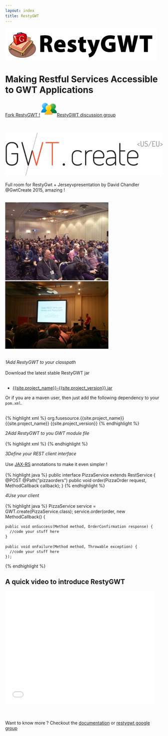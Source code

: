 ```yaml
---
layout: index
title: RestyGWT
---
```


<div class="jumbotron">
	<div class="logo">
      <img src="/images/restygwt-logo.png" alt="RestyGWT logo">
    </div>
  <h1>Making Restful Services Accessible to GWT Applications</h1>
</div>

<div class="major-links">
    <a href="{{site.github_page}}"><i class="fa fa-github"></i><span >Fork RestyGWT !</span></a>
    <a href="http://groups.google.com/group/restygwt"><img src="/images/my-groups-color.png" width="50px"/>RestyGWT discussion group</a>
  </div>
<br/><br/>

<img src="/images/gwt-create-logo.svg"/><br/><br/>
Full room for RestyGwt + Jerseyvpresentation by David Chandler @GwtCreate 2015, amazing !</br><br/>

<img width="330px" src="/images/gwtcreate1.jpg"/><img width="330px" src="/images/gwtcreate2.jpg"/>
</br><br/>

<i class="fa fa-circle number"><span class="number">1</span><span class="text">Add RestyGWT to your classpath</span></i>
<br/><br/>
Download the latest stable RestyGWT jar
<br/><br/>

- [{{site.project_name}}-{{site.project_version}}.jar]({{site.release_base}}/{{site.project_version}}/{{site.project_name}}-{{site.project_version}}.jar)

Or if you are a maven user, then just add the following dependency to your `pom.xml`.
<br/><br/>

{% highlight xml %}
<dependency>
    <groupId>org.fusesource.{{site.project_name}}</groupId>
    <artifactId>{{site.project_name}}</artifactId>
    <version>{{site.project_version}}</version>
</dependency>
{% endhighlight %}

<i class="fa fa-circle number"><span class="number">2</span><span class="text">Add RestyGWT to you GWT module file</span></i>
<br/><br/>
{% highlight xml %}
<inherits name="org.fusesource.restygwt.RestyGWT"/>
{% endhighlight %}

<i class="fa fa-circle number"><span class="number">3</span><span class="text">Define your REST client interface</span></i>
<br/><br/>
Use [JAX-RS](https://jax-rs-spec.java.net/) annotations to make it even simpler !
<br/><br/>
{% highlight java %}
public interface PizzaService extends RestService {
    @POST
    @Path("pizzaorders")
    public void order(PizzaOrder request, 
                      MethodCallback<OrderConfirmation> callback);
}
{% endhighlight %}

<i class="fa fa-circle number"><span class="number">4</span><span class="text">Use your client</span></i>
<br/><br/>
{% highlight java %}
PizzaService service = GWT.create(PizzaService.class);
service.order(order, new MethodCallback<OrderConfirmation>() {
    
    public void onSuccess(Method method, OrderConfirmation response) {
      //code your stuff here
    }
    
    public void onFailure(Method method, Throwable exception) {
      //code your stuff here
    });
{% endhighlight %}

## A quick video to introduce RestyGWT

<iframe class="center" width="480" height="360" src="//www.youtube.com/embed/9o0J3yWbTKY" frameborder="0" allowfullscreen></iframe>

<br/><br/>
Want to know more ? Checkout the [documentation](/documentation/restygwt-user-guide.html) or [restygwt google group](http://groups.google.com/group/restygwt)

<br/><br/><br/><br/>
